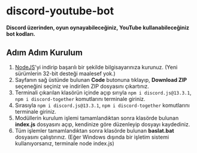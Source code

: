 # discord-youtube-bot
**Discord üzerinden, oyun oynayabileceğiniz, YouTube kullanabileceğiniz bot kodları.**

## Adım Adım Kurulum

1. [NodeJS](https://nodejs.org/)'yi indirip başarılı bir şekilde bilgisayarınıza kurunuz. (Yeni sürümlerin 32-bit desteği maalesef yok.)
2. Sayfanın sağ üstünde bulunan **Code** butonuna tıklayıp, **Download ZIP** seçeneğini seçiniz ve indirilen ZIP dosyasını çıkartınız.
3. Terminali çıkarılan klasörün içinde açıp sırıyla `npm i discord.js@13.3.1`, `npm i discord-together` komutlarını terminale giriniz.
4. Sırasıyla `npm i discord.js@13.3.1`, `npm i discord-together` komutlarını terminale giriniz.
5. Modüllerin kurulum işlemi tamamlandıktan sonra klasörde bulunan **index.js** dosyasını açıp, kendinize göre düzenleyip dosyayı kaydediniz.
6. Tüm işlemler tamamlandıktan sonra klasörde bulunan **baslat.bat** dosyasını çalıştırınız. (Eğer Windows dışında bir işletim sistemi kullanıyorsanız, terminale node index.js)
